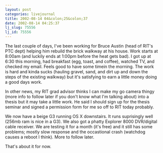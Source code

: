 ```yaml
---
layout: post
categories: livejournal
title: 2002-08-14 04&colon;25&colon;37
date: 2002-08-14 04:25:37
lj_slug: 75556
lj_id: 75556
---
```

The last couple of days, I've been working for Bruce Austin (head of RIT's PTC dept) helping him rebuild the brick walkway at his house. Work starts at 8:00am (and luckily ends at 1:00pm before the heat gets bad). I got up at 6:30 this morning, had breakfast (egg, toast, and coffee), watched TV, and checked my email. Feels good to have some timein the morning. The work is hard and kinda sucks (hauling gravel, sand, and dirt up and down the steps of the existing walkway) but it's satisfying to earn a little money doing a good days work.  



In other news, my RIT grad advisor thinks I can make my go camera thingy (more info to follow later if you don't know what I'm talking about) into a thesis but it may take a little work. He said I should sign up for the thesis seminar and signed a permission form for me so off to RIT today probably.  



We now have a beige G3 running OS X downstairs. It runs suprisingly well (256mb ram is nice in a G3). We also got a phatty Explorer 8000 DVR/digital cable receiver. We are testing it for a month (it's free) and it still has some problems; mostly slow response and the occastional crash (watchdog causes a reboot I think). More to follow later.



That's about it for now.

